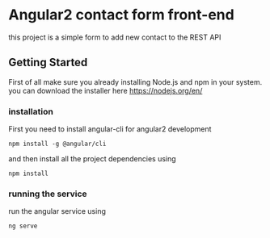 # Angular2 contact form front-end

this project is a simple form to add new contact to the REST API

## Getting Started

First of all make sure you already installing Node.js and npm in your system. you can download the installer here https://nodejs.org/en/

### installation

First you need to install angular-cli for angular2 development
```
npm install -g @angular/cli
```

and then install all the project dependencies using
```
npm install
```

### running the service
run the angular service using 
```
ng serve
```
